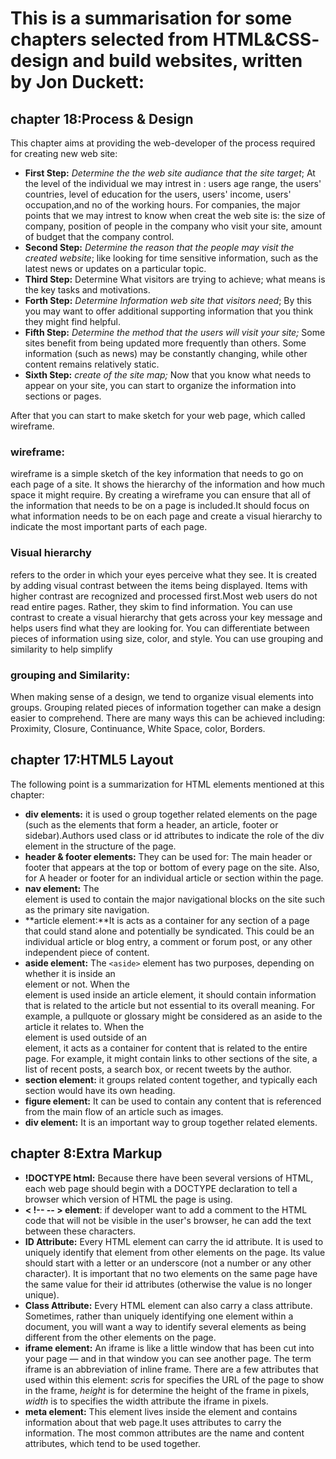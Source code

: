 # **This is a summarisation for some chapters selected from HTML&CSS- design and build websites, written by Jon Duckett:**
## **chapter 18:Process & Design**
This chapter aims at providing the web-developer of the process required for creating new web site: 
-  **First Step:** *Determine the the web site audiance that the site target*; At the level of the individual we may intrest in : users age range, the users' countries, level of education for the users,  users' income, users' occupation,and no of the working hours. For companies, the major points that we may intrest to know when creat the web site is: the size of company, position of people in the company who visit your site, amount of budget that the company control. 
- **Second Step:** *Determine the reason that the people may visit the created website*; like looking for time
sensitive information, such as the latest news or updates on a particular topic.
- **Third Step:** Determine What visitors are trying to achieve; what means is the key tasks and motivations.
- **Forth Step:** *Determine Information web site that visitors need*; By this you may want to offer additional
supporting information that you think they might find helpful.
- **Fifth Step:** *Determine the method that the users will visit your site;* Some sites benefit from being updated more frequently than others. Some information (such as news) may be constantly changing, while other content remains relatively static. 
- **Sixth Step:** *create of the site map;* Now that you know what needs to appear on your site, you can start to organize the information into sections or pages.

After that you can start to make sketch for your web page, which called wireframe.
 ### **wireframe:**
 wireframe is a simple sketch of the key information that needs to go on each page of a site. It shows the hierarchy of the information and how much space it might require. By creating a wireframe you can
ensure that all of the information that needs to be on a page is included.It should focus on what
information needs to be on each page and create a visual hierarchy to indicate the most important parts of each page.
### **Visual hierarchy**
refers to the order in which your eyes perceive what they see. It is created by adding visual contrast between the items being displayed. Items with higher contrast are recognized and processed first.Most web users do not read entire pages. Rather, they skim to find information. You can use contrast to create a visual hierarchy that gets across your key message and helps users find what they are looking for. You can differentiate between pieces of information using size, color, and style.
You can use grouping and similarity to help simplify
### **grouping and Similarity:** 
When making sense of a design, we tend to organize visual elements into groups. Grouping related pieces of information together can make a design easier to comprehend. There are many ways this can be achieved including: Proximity, Closure, Continuance, White Space, color, Borders. 
## **chapter 17:HTML5 Layout** 
The following point is a summarization for HTML elements mentioned at this chapter: 
- **div elements:** it is used o group together related elements on the page (such as the elements that form a header, an article, footer or sidebar).Authors used class or id attributes to indicate the role of the div element in the structure of the page. 
- **header & footer  elements:** They can be used for: The main header or footer that appears at the top or bottom of every page on the site. Also, for A header or footer for an individual article or section within the page.
- **nav element:** The <nav> element is used to contain the major navigational blocks on the site such as the primary site navigation.
- **article element:**It is acts as a container for any section of a page that could stand alone and potentially be syndicated. This could be an individual article or blog entry, a comment or forum post, or any other independent piece of content.
- **aside element:** The `<aside>` element has two purposes, depending on whether it is inside an <article> element or not. When the <aside> element is used inside an article
element, it should contain information that is related to the article but not essential to its overall meaning. For example, a pullquote or glossary might be considered as an aside to the article it relates to. When the <aside> element is used outside of an <article> element, it acts as a container for content that is related to the entire page. For example, it might contain links to other sections of the site, a list of recent posts, a search box, or recent tweets by the author.
- **section element:** it groups related content together, and typically each section would have its own heading.
- **figure element:** It can be used to contain any content that is referenced from the main flow of an article  such as images.
- **div element:** It is an important way to group together related elements. 
## **chapter 8:Extra Markup** 
 - **!DOCTYPE html:** Because there have been several versions of HTML, each web page should begin with a DOCTYPE declaration to tell a browser which version of HTML the page is using.
 - **< !-- -- > element**: if developer want to add a comment to the HTML code that will not be visible in the user's browser, he can add the text between these characters. 
 - **ID Attribute:** Every HTML element can carry the id attribute. It is used to uniquely identify that element from other elements on the page. Its value should start with a letter or an underscore (not a number or any other character). It is important that no two elements on the same page have the same value for their id attributes (otherwise the value is no longer unique).
 - **Class Attribute:** Every HTML element can also carry a class attribute. Sometimes, rather than uniquely identifying one element within a document, you will want a 
way to identify several elements as being different from the other elements on the page.
 - **iframe element:** An iframe is like a little window that has been cut into your page — and in that window you can see another page. The term iframe is an abbreviation of inline frame. There are a few attributes that used within this element: *scr*is for specifies the URL of the page to show in the frame, *height* is for determine the height of the frame in pixels, *width* is to specifies the width attribute the iframe in pixels.
 - **meta element:** This element lives inside the <head> element and contains information about that web page.It uses attributes to carry the information. The most common attributes are the name and content attributes, which tend to be used together.
 



